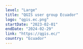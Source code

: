 ```yaml
---
level: "Large"
title: "QGIS user group Ecuador"
logo: "qgis.ec.png"
startDate: "2023-02-01"
endDate: "2024-02-29"
link: "https://qgis.ec/"
country: "Ecuador"
---
```

